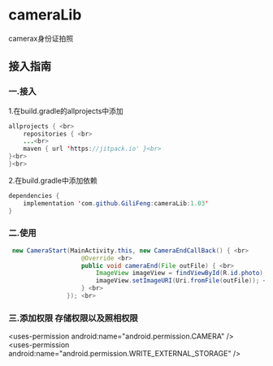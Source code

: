 # cameraLib
camerax身份证拍照
## 接入指南
### 一.接入
1.在build.gradle的allprojects中添加 <br>
```java
allprojects { <br>
	repositories { <br>
	...<br>
	maven { url 'https://jitpack.io' }<br>
}<br>
}<br>
```
2.在build.gradle中添加依赖 <br>
```java
dependencies {
	implementation 'com.github.GiliFeng:cameraLib:1.03'
}
```
### 二.使用
```java
 new CameraStart(MainActivity.this, new CameraEndCallBack() { <br>
                    @Override <br>
                    public void cameraEnd(File outFile) { <br>
                        ImageView imageView = findViewById(R.id.photo); <br>
                        imageView.setImageURI(Uri.fromFile(outFile)); <br>
                    } <br>
                }); <br>
```
### 三.添加权限  存储权限以及照相权限
 \<uses-permission android:name="android.permission.CAMERA" /> <br>
 \<uses-permission android:name="android.permission.WRITE_EXTERNAL_STORAGE" /> <br>
